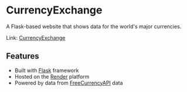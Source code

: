 # CurrencyExchange
A Flask-based website that shows data for the world's major currencies.

Link: [CurrencyExchange](https://currency-exchange-rxpg.onrender.com/)

## Features
- Built with [Flask](https://flask.palletsprojects.com/) framework
- Hosted on the [Render](https://render.com/) platform
- Powered by data from [FreeCurrencyAPI](https://freecurrencyapi.com/) data
